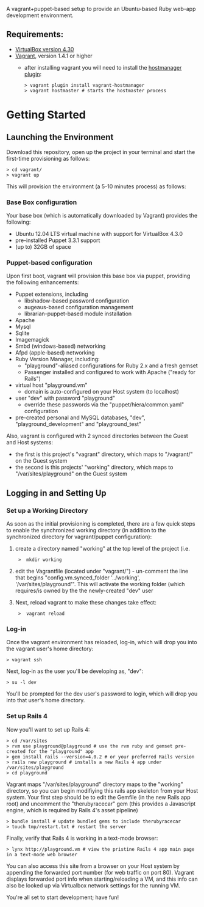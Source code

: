 A vagrant+puppet-based setup to provide an Ubuntu-based Ruby web-app development environment.

## Requirements:
* [VirtualBox version 4.30](https://www.virtualbox.org/wiki/Download_Old_Builds)
* [Vagrant](https://vagrantup.com), version 1.4.1 or higher
  * after installing vagrant you will need to install the [hostmanager plugin](https://github.com/smdahlen/vagrant-hostmanager):  

        > vagrant plugin install vagrant-hostmanager
        > vagrant hostmaster # starts the hostmaster process

# Getting Started

## Launching the Environment

Download this repository, open up the project in your terminal and start the first-time provisioning as follows:

    > cd vagrant/
    > vagrant up

This will provision the environment (a 5-10 minutes process) as follows:

### Base Box configuration
Your base box (which is automatically downloaded by Vagrant) provides the following:

* Ubuntu 12.04 LTS virtual machine with support for VirtualBox 4.3.0
* pre-installed Puppet 3.3.1 support
* (up to) 32GB of space

### Puppet-based configuration
Upon first boot, vagrant will provision this base box via puppet,
providing the following enhancements:

* Puppet extensions, including
  * libshadow-based password configuration
  * augeaus-based configuration management
  * librarian-puppet-based module installation
* Apache
* Mysql
* Sqlite
* Imagemagick
* Smbd (windows-based) networking
* Afpd (apple-based) networking
* Ruby Version Manager, including:
  * "playground"-aliased configurations for Ruby 2.x and a fresh gemset
  * Passenger installed and configured to work with Apache ("ready for Rails")
* virtual host "playground.vm"
  *  domain is auto-configured on your Host system (to localhost)
* user "dev" with password "playground"
  * override these passwords via the "puppet/hiera/common.yaml" configuration
* pre-created personal and MySQL databases, "dev", "playground_development" and "playground_test"

Also, vagrant is configured with 2 synced directories between the Guest and Host systems:
* the first is this project's "vagrant" directory, which maps to "/vagrant/" on the Guest system
* the second is this projects' "working" directory, which maps to "/var/sites/playground" on the Guest system

## Logging in and Setting Up

### Set up a Working Directory

As soon as the initial provisioning is completed, there are a few quick steps to enable the synchronized working directory (in addition to the synchronized directory for vagrant/puppet configuration):

1. create a directory named "working" at the top level of the project  (i.e. 

        >  mkdir working

2. edit the Vagrantfile (located under "vagrant/") - un-comment the line that begins "config.vm.synced_folder '../working', '/var/sites/playground'".  This will activate the working folder (which requires/is owned by the the newly-created "dev" user
3. Next, reload vagrant to make these changes take effect:

        >  vagrant reload

### Log-in

Once the vagrant environment has reloaded, log-in, which will drop you into the vagrant user's home directory:

    > vagrant ssh  

Next, log-in as the user you'll be developing as, "dev":

    > su -l dev  

You'll be prompted for the dev user's password to login, which will drop you into that user's home directory.

### Set up Rails 4

Now you'll want to set up Rails 4:

    > cd /var/sites  
    > rvm use playground@playground # use the rvm ruby and gemset pre-created for the "playground" app
    > gem install rails --version=4.0.2 # or your preferred Rails version  
    > rails new playground # installs a new Rails 4 app under /var/sites/playground
    > cd playground  

Vagrant maps "/var/sites/playground" directory maps to the "working" directory, so you can begin modifiying this rails app skeleton from your Host system.  Your first step should be to edit the Gemfile (in the new Rails app root) and uncomment the "therubyracecar" gem (this provides a Javascript engine, which is required by Rails 4's asset pipeline)

    > bundle install # update bundled gems to include therubyracecar
    > touch tmp/restart.txt # restart the server

Finally, verify that Rails 4 is working in a text-mode browser:

    > lynx http://playground.vm # view the pristine Rails 4 app main page in a text-mode web browser
    
You can also access this site from a browser on your Host system by appending the forwarded port number (for web traffic on port 80).  Vagrant displays forwarded port info when starting/reloading a VM, and this info can also be looked up via Virtualbox network settings for the running VM.

You're all set to start development; have fun!
